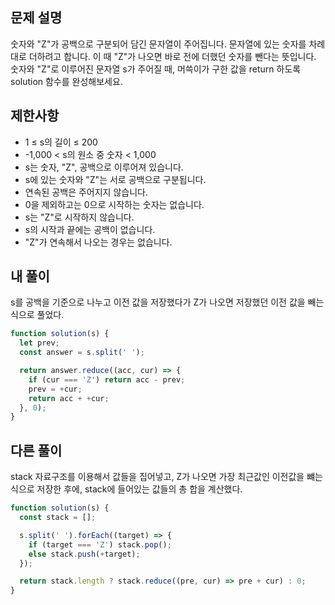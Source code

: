 ## 문제 설명

숫자와 "Z"가 공백으로 구분되어 담긴 문자열이 주어집니다. 문자열에 있는 숫자를 차례대로 더하려고 합니다. 이 때 "Z"가 나오면 바로 전에 더했던 숫자를 뺀다는 뜻입니다. 숫자와 "Z"로 이루어진 문자열 s가 주어질 때, 머쓱이가 구한 값을 return 하도록 solution 함수를 완성해보세요.

## 제한사항

- 1 ≤ s의 길이 ≤ 200
- -1,000 < s의 원소 중 숫자 < 1,000
- s는 숫자, "Z", 공백으로 이루어져 있습니다.
- s에 있는 숫자와 "Z"는 서로 공백으로 구분됩니다.
- 연속된 공백은 주어지지 않습니다.
- 0을 제외하고는 0으로 시작하는 숫자는 없습니다.
- s는 "Z"로 시작하지 않습니다.
- s의 시작과 끝에는 공백이 없습니다.
- "Z"가 연속해서 나오는 경우는 없습니다.

## 내 풀이

s를 공백을 기준으로 나누고 이전 값을 저장했다가 Z가 나오면 저장했던 이전 값을 빼는 식으로 풀었다.

```js
function solution(s) {
  let prev;
  const answer = s.split(' ');

  return answer.reduce((acc, cur) => {
    if (cur === 'Z') return acc - prev;
    prev = +cur;
    return acc + +cur;
  }, 0);
}
```

## 다른 풀이

stack 자료구조를 이용해서 값들을 집어넣고, Z가 나오면 가장 최근값인 이전값을 뺴는 식으로 저장한 후에, stack에 들어있는 값들의 총 합을 계산했다.

```js
function solution(s) {
  const stack = [];

  s.split(' ').forEach((target) => {
    if (target === 'Z') stack.pop();
    else stack.push(+target);
  });

  return stack.length ? stack.reduce((pre, cur) => pre + cur) : 0;
}
```
